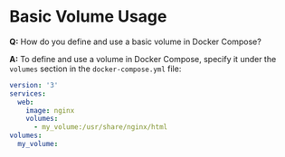# Basic Volume Usage

**Q:** How do you define and use a basic volume in Docker Compose?

**A:** To define and use a volume in Docker Compose, specify it under the `volumes` section in the `docker-compose.yml` file:

```yaml
version: '3'
services:
  web:
    image: nginx
    volumes:
      - my_volume:/usr/share/nginx/html
volumes:
  my_volume:
